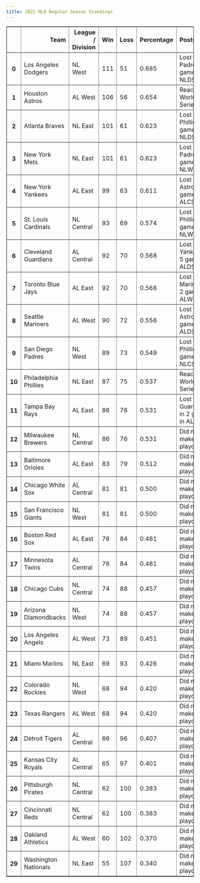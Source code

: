 ```yaml
---
title: 2022 MLB Regular Season Standings
---
```


<!DOCTYPE html>
<html>
   <body>   
<table border="1" class="dataframe">
   <thead>
     <tr style="text-align: right;">
       <th></th>
       <th>Team</th>
       <th>League / Division</th>
       <th>Win</th>
       <th>Loss</th>
       <th>Percentage</th>
       <th>Postseason</th>
     </tr>
   </thead>
   <tbody>
     <tr>
       <th>0</th>
       <td>Los Angeles Dodgers</td>
       <td>NL West</td>
       <td>111</td>
       <td>51</td>
       <td>0.685</td>
       <td>Lost to Padres in 4 games in NLDS</td>
     </tr>
     <tr>
       <th>1</th>
       <td>Houston Astros</td>
       <td>AL West</td>
       <td>106</td>
       <td>56</td>
       <td>0.654</td>
       <td>Reached World Series</td>
     </tr>
     <tr>
       <th>2</th>
       <td>Atlanta Braves</td>
       <td>NL East</td>
       <td>101</td>
       <td>61</td>
       <td>0.623</td>
       <td>Lost to Phillies in 4 games in NLDS</td>
     </tr>
     <tr>
       <th>3</th>
       <td>New York Mets</td>
       <td>NL East</td>
       <td>101</td>
       <td>61</td>
       <td>0.623</td>
       <td>Lost to Padres in 3 games in NLWC</td>
     </tr>
     <tr>
       <th>4</th>
       <td>New York Yankees</td>
       <td>AL East</td>
       <td>99</td>
       <td>63</td>
       <td>0.611</td>
       <td>Lost to Astros in 4 games in ALCS</td>
     </tr>
     <tr>
       <th>5</th>
       <td>St. Louis Cardinals</td>
       <td>NL Central</td>
       <td>93</td>
       <td>69</td>
       <td>0.574</td>
       <td>Lost to Phillies in 2 games in NLWC</td>
     </tr>
     <tr>
       <th>6</th>
       <td>Cleveland Guardians</td>
       <td>AL Central</td>
       <td>92</td>
       <td>70</td>
       <td>0.568</td>
       <td>Lost to Yankees in 5 games in ALDS</td>
     </tr>
     <tr>
       <th>7</th>
       <td>Toronto Blue Jays</td>
       <td>AL East</td>
       <td>92</td>
       <td>70</td>
       <td>0.568</td>
       <td>Lost to Mariners in 2 games in ALWC</td>
     </tr>
     <tr>
       <th>8</th>
       <td>Seattle Mariners</td>
       <td>AL West</td>
       <td>90</td>
       <td>72</td>
       <td>0.556</td>
       <td>Lost to Astros in 3 games in ALDS</td>
     </tr>
     <tr>
       <th>9</th>
       <td>San Diego Padres</td>
       <td>NL West</td>
       <td>89</td>
       <td>73</td>
       <td>0.549</td>
       <td>Lost to Phillies in 5 games in NLCS</td>
     </tr>
     <tr>
       <th>10</th>
       <td>Philadelphia Phillies</td>
       <td>NL East</td>
       <td>87</td>
       <td>75</td>
       <td>0.537</td>
       <td>Reached World Series</td>
     </tr>
     <tr>
       <th>11</th>
       <td>Tampa Bay Rays</td>
       <td>AL East</td>
       <td>86</td>
       <td>76</td>
       <td>0.531</td>
       <td>Lost to Guardians in 2 games in ALWC</td>
     </tr>
     <tr>
       <th>12</th>
       <td>Milwaukee Brewers</td>
       <td>NL Central</td>
       <td>86</td>
       <td>76</td>
       <td>0.531</td>
       <td>Did not make the playoffs</td>
     </tr>
     <tr>
       <th>13</th>
       <td>Baltimore Orioles</td>
       <td>AL East</td>
       <td>83</td>
       <td>79</td>
       <td>0.512</td>
       <td>Did not make the playoffs</td>
     </tr>
     <tr>
       <th>14</th>
       <td>Chicago White Sox</td>
       <td>AL Central</td>
       <td>81</td>
       <td>81</td>
       <td>0.500</td>
       <td>Did not make the playoffs</td>
     </tr>
     <tr>
       <th>15</th>
       <td>San Francisco Giants</td>
       <td>NL West</td>
       <td>81</td>
       <td>81</td>
       <td>0.500</td>
       <td>Did not make the playoffs</td>
     </tr>
     <tr>
       <th>16</th>
       <td>Boston Red Sox</td>
       <td>AL East</td>
       <td>78</td>
       <td>84</td>
       <td>0.481</td>
       <td>Did not make the playoffs</td>
     </tr>
     <tr>
       <th>17</th>
       <td>Minnesota Twins</td>
       <td>AL Central</td>
       <td>78</td>
       <td>84</td>
       <td>0.481</td>
       <td>Did not make the playoffs</td>
     </tr>
     <tr>
       <th>18</th>
       <td>Chicago Cubs</td>
       <td>NL Central</td>
       <td>74</td>
       <td>88</td>
       <td>0.457</td>
       <td>Did not make the playoffs</td>
     </tr>
     <tr>
       <th>19</th>
       <td>Arizona Diamondbacks</td>
       <td>NL West</td>
       <td>74</td>
       <td>88</td>
       <td>0.457</td>
       <td>Did not make the playoffs</td>
     </tr>
     <tr>
       <th>20</th>
       <td>Los Angeles Angels</td>
       <td>AL West</td>
       <td>73</td>
       <td>89</td>
       <td>0.451</td>
       <td>Did not make the playoffs</td>
     </tr>
     <tr>
       <th>21</th>
       <td>Miami Marlins</td>
       <td>NL East</td>
       <td>69</td>
       <td>93</td>
       <td>0.426</td>
       <td>Did not make the playoffs</td>
     </tr>
     <tr>
       <th>22</th>
       <td>Colorado Rockies</td>
       <td>NL West</td>
       <td>68</td>
       <td>94</td>
       <td>0.420</td>
       <td>Did not make the playoffs</td>
     </tr>
     <tr>
       <th>23</th>
       <td>Texas Rangers</td>
       <td>AL West</td>
       <td>68</td>
       <td>94</td>
       <td>0.420</td>
       <td>Did not make the playoffs</td>
     </tr>
     <tr>
       <th>24</th>
       <td>Detroit Tigers</td>
       <td>AL Central</td>
       <td>66</td>
       <td>96</td>
       <td>0.407</td>
       <td>Did not make the playoffs</td>
     </tr>
     <tr>
       <th>25</th>
       <td>Kansas City Royals</td>
       <td>AL Central</td>
       <td>65</td>
       <td>97</td>
       <td>0.401</td>
       <td>Did not make the playoffs</td>
     </tr>
     <tr>
       <th>26</th>
       <td>Pittsburgh Pirates</td>
       <td>NL Central</td>
       <td>62</td>
       <td>100</td>
       <td>0.383</td>
       <td>Did not make the playoffs</td>
     </tr>
     <tr>
       <th>27</th>
       <td>Cincinnati Reds</td>
       <td>NL Central</td>
       <td>62</td>
       <td>100</td>
       <td>0.383</td>
       <td>Did not make the playoffs</td>
     </tr>
     <tr>
       <th>28</th>
       <td>Oakland Athletics</td>
       <td>AL West</td>
       <td>60</td>
       <td>102</td>
       <td>0.370</td>
       <td>Did not make the playoffs</td>
     </tr>
     <tr>
       <th>29</th>
       <td>Washington Nationals</td>
       <td>NL East</td>
       <td>55</td>
       <td>107</td>
       <td>0.340</td>
       <td>Did not make the playoffs</td>
     </tr>
   </tbody>
 </table>
    </body>
</html>
